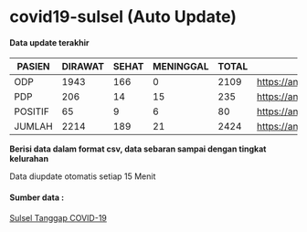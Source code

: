# covid19-sulsel (Auto Update)

#### Data update terakhir

| PASIEN | DIRAWAT | SEHAT | MENINGGAL | TOTAL | LINK |
| ---- | -------- | ---- | ---- |  ---- | ---- |
| ODP | 1943  | 166  | 0 | 2109 | https://anci.web.id/cor/odp_detail.html |
| PDP | 206  | 14  | 15  | 235 | https://anci.web.id/cor/pdp_detail.html |
| POSITIF | 65  | 9  | 6  | 80 | https://anci.web.id/cor/positif_detail.html |
| JUMLAH | 2214 | 189 | 21 | 2424 | https://anci.web.id/cor/jumlah_sulsel.html |

 
<b>Berisi data dalam format csv, data sebaran sampai dengan tingkat kelurahan</b> <br>

Data diupdate otomatis setiap 15 Menit

#### Sumber data :
[Sulsel Tanggap COVID-19](https://covid19.sulselprov.go.id)

